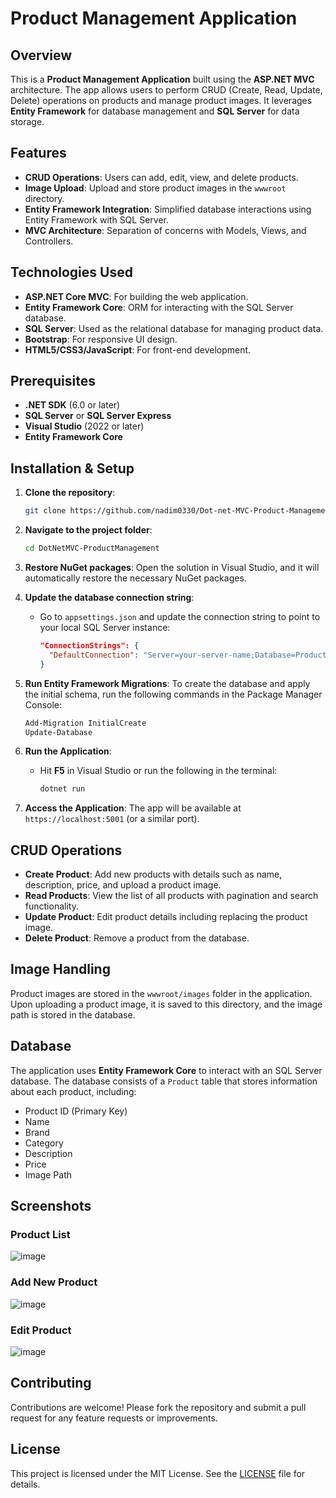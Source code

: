 # Product Management Application

## Overview
This is a **Product Management Application** built using the **ASP.NET MVC** architecture. The app allows users to perform CRUD (Create, Read, Update, Delete) operations on products and manage product images. It leverages **Entity Framework** for database management and **SQL Server** for data storage.

## Features
- **CRUD Operations**: Users can add, edit, view, and delete products.
- **Image Upload**: Upload and store product images in the `wwwroot` directory.
- **Entity Framework Integration**: Simplified database interactions using Entity Framework with SQL Server.
- **MVC Architecture**: Separation of concerns with Models, Views, and Controllers.

## Technologies Used
- **ASP.NET Core MVC**: For building the web application.
- **Entity Framework Core**: ORM for interacting with the SQL Server database.
- **SQL Server**: Used as the relational database for managing product data.
- **Bootstrap**: For responsive UI design.
- **HTML5/CSS3/JavaScript**: For front-end development.
  
## Prerequisites
- **.NET SDK** (6.0 or later)
- **SQL Server** or **SQL Server Express**
- **Visual Studio** (2022 or later)
- **Entity Framework Core**

## Installation & Setup

1. **Clone the repository**:
   ```bash
   git clone https://github.com/nadim0330/Dot-net-MVC-Product-Management.git
   ```

2. **Navigate to the project folder**:
   ```bash
   cd DotNetMVC-ProductManagement
   ```

3. **Restore NuGet packages**:
   Open the solution in Visual Studio, and it will automatically restore the necessary NuGet packages.

4. **Update the database connection string**:
   - Go to `appsettings.json` and update the connection string to point to your local SQL Server instance:
     ```json
     "ConnectionStrings": {
       "DefaultConnection": "Server=your-server-name;Database=ProductManagementDb;Trusted_Connection=True;"
     }
     ```

5. **Run Entity Framework Migrations**:
   To create the database and apply the initial schema, run the following commands in the Package Manager Console:
   ```bash
   Add-Migration InitialCreate
   Update-Database
   ```

6. **Run the Application**:
   - Hit **F5** in Visual Studio or run the following in the terminal:
     ```bash
     dotnet run
     ```

7. **Access the Application**:
   The app will be available at `https://localhost:5001` (or a similar port).

## CRUD Operations
- **Create Product**: Add new products with details such as name, description, price, and upload a product image.
- **Read Products**: View the list of all products with pagination and search functionality.
- **Update Product**: Edit product details including replacing the product image.
- **Delete Product**: Remove a product from the database.

## Image Handling
Product images are stored in the `wwwroot/images` folder in the application. Upon uploading a product image, it is saved to this directory, and the image path is stored in the database.

## Database
The application uses **Entity Framework Core** to interact with an SQL Server database. The database consists of a `Product` table that stores information about each product, including:
- Product ID (Primary Key)
- Name
- Brand
- Category
- Description
- Price
- Image Path

## Screenshots

### Product List
![image](https://github.com/user-attachments/assets/d7a997ca-5ea5-49fd-afb0-cb2ccfa465b4)

### Add New Product
![image](https://github.com/user-attachments/assets/efe99e3c-3620-48b1-893b-2d621ed6b375)

### Edit Product
![image](https://github.com/user-attachments/assets/4f1c3086-59d0-45de-86aa-aa8679316a8b)

## Contributing
Contributions are welcome! Please fork the repository and submit a pull request for any feature requests or improvements.

## License
This project is licensed under the MIT License. See the [LICENSE](LICENSE) file for details.
